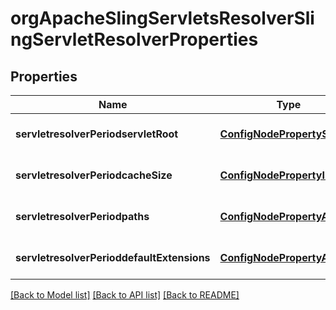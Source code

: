 # orgApacheSlingServletsResolverSlingServletResolverProperties

## Properties
Name | Type | Description | Notes
------------ | ------------- | ------------- | -------------
**servletresolverPeriodservletRoot** | [**ConfigNodePropertyString**](ConfigNodePropertyString.md) |  | [optional] [default to null]
**servletresolverPeriodcacheSize** | [**ConfigNodePropertyInteger**](ConfigNodePropertyInteger.md) |  | [optional] [default to null]
**servletresolverPeriodpaths** | [**ConfigNodePropertyArray**](ConfigNodePropertyArray.md) |  | [optional] [default to null]
**servletresolverPerioddefaultExtensions** | [**ConfigNodePropertyArray**](ConfigNodePropertyArray.md) |  | [optional] [default to null]

[[Back to Model list]](../README.md#documentation-for-models) [[Back to API list]](../README.md#documentation-for-api-endpoints) [[Back to README]](../README.md)


